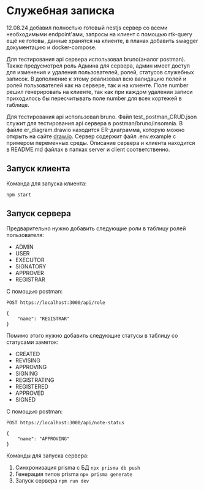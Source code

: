 # Служебная записка
12.08.24 добавил полностью готовый nestjs сервер со всеми необходимыми endpoint'ами, запросы на клиент с помощью rtk-query ещё не готовы, данные хранятся на клиенте, в планах добавить swagger документацию и docker-compose.

Для тестирования api сервера использовал bruno(аналог postman).
Также предусмотрел роль Админа для сервера, админ имеет доступ для изменения и удаления пользователей, ролей, статусов служебных записок. В дополнение к этому реализовал всю валидацию полей и ролей пользователей как на сервере, так и на клиенте.
Поле number решил генерировать на клиенте, так как при каждом удалении записи приходилось бы пересчитывать поле number для всех кортежей в таблице.

Для тестирования api использовал bruno. Файл test_postman_CRUD.json служит для тестирования api сервера в postman/bruno/insomnia.
В файле er_diagram.drawio находится ER-диаграмма, которую можно открыть на сайте [draw.io](https://app.diagrams.net/).
Сервер содержит файл .env.example с примером переменных среды.
Описание сервера и клиента находится в README.md файлах в папках server и client соответственно.

## Запуск клиента
Команда для запуска клиента:
```
npm start
```
## Запуск сервера
Предварительно нужно добавить следующие роли в таблицу ролей пользователя:
* ADMIN
* USER
* EXECUTOR
* SIGNATORY
* APPROVER
* REGISTRAR

С помощью postman:
```
POST https://localhost:3000/api/role

{
    "name": "REGISTRAR"
}
```

Помимо этого нужно добавить следующие статусы в таблицу со статусами заметок:
* CREATED
* REVISING
* APPROVING
* SIGNING
* REGISTRATING
* REGISTERED
* APPROVED
* SIGNED

С помощью postman:
```
POST https://localhost:3000/api/note-status

{
    "name": "APPROVING"
}
```

Команды для запуска сервера:
1. Синхронизация prisma с БД
```npx prisma db push```
2. Генерация типов prisma
```npx prisma generate```
3. Запуск сервера
```npm run dev```
